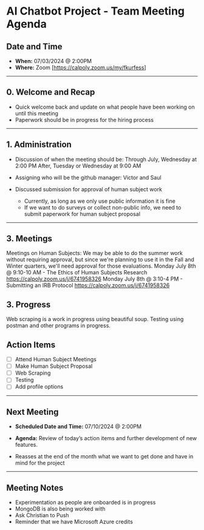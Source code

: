 # AI Chatbot Project - Team Meeting Agenda

## Date and Time

- **When:** 07/03/2024 @ 2:00PM
- **Where:** Zoom [https://calpoly.zoom.us/my/fkurfess]

---

## 0. Welcome and Recap

- Quick welcome back and update on what people have been working on until this meeting
- Paperwork should be in progress for the hiring process

---

## 1. Administration

- Discussion of when the meeting should be:
    Through July, Wednesday at 2:00 PM
    After, Tuesday or Wednesday at 9:00 AM

- Assigning who will be the github manager: Victor and Saul

- Discussed submission for approval of human subject work
    - Currently, as long as we only use public information it is fine
    - If we want to do surveys or collect non-public info, we need to submit paperwork for human subject proposal
---

## 3. Meetings

Meetings on
Human Subjects: We may be able to do the summer work without requiring approval, but since we're planning to use it in the Fall and Winter quarters, we'll need approval for those evaluations.
Monday July 8th @ 9:10-10 AM - The Ethics of Human Subjects Research
https://calpoly.zoom.us/j/6741958326
Monday July 8th @ 3:10-4 PM - Submitting an IRB Protocol
https://calpoly.zoom.us/j/6741958326

## 3. Progress

Web scraping is a work in progress using beautiful soup.
Testing using postman and other programs in progress.

## Action Items

- [ ] Attend Human Subject Meetings 
- [ ] Make Human Subject Proposal
- [ ] Web Scraping
- [ ] Testing
- [ ] Add profile options

---

## Next Meeting

- **Scheduled Date and Time:** 07/10/2024 @ 2:00PM
- **Agenda:** Review of today’s action items and further development of new features.

- Reasses at the end of the month what we want to get done and have in mind for the project

---

## Meeting Notes

- Experimentation as people are onboarded is in progress
- MongoDB is also being worked with
- Ask Christian to Push
- Reminder that we have Microsoft Azure credits
